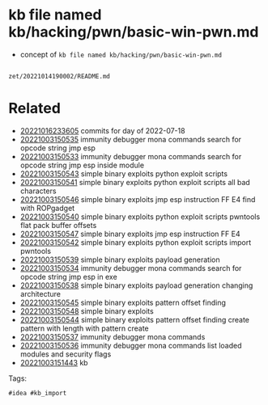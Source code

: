 # kb file named kb/hacking/pwn/basic-win-pwn.md

- concept of `kb file named kb/hacking/pwn/basic-win-pwn.md`

```
```

` zet/20221014190002/README.md `

# Related

- [20221016233605](/zet/20221016233605/README.md) commits for day of 2022-07-18
- [20221003150535](/zet/20221003150535/README.md) immunity debugger mona commands search for opcode string jmp esp
- [20221003150533](/zet/20221003150533/README.md) immunity debugger mona commands search for opcode string jmp esp inside module
- [20221003150543](/zet/20221003150543/README.md) simple binary exploits python exploit scripts
- [20221003150541](/zet/20221003150541/README.md) simple binary exploits python exploit scripts all bad characters
- [20221003150546](/zet/20221003150546/README.md) simple binary exploits jmp esp instruction FF E4 find with ROPgadget
- [20221003150540](/zet/20221003150540/README.md) simple binary exploits python exploit scripts pwntools flat pack buffer offsets
- [20221003150547](/zet/20221003150547/README.md) simple binary exploits jmp esp instruction FF E4
- [20221003150542](/zet/20221003150542/README.md) simple binary exploits python exploit scripts import pwntools
- [20221003150539](/zet/20221003150539/README.md) simple binary exploits payload generation
- [20221003150534](/zet/20221003150534/README.md) immunity debugger mona commands search for opcode string jmp esp in exe
- [20221003150538](/zet/20221003150538/README.md) simple binary exploits payload generation changing architecture
- [20221003150545](/zet/20221003150545/README.md) simple binary exploits pattern offset finding
- [20221003150548](/zet/20221003150548/README.md) simple binary exploits
- [20221003150544](/zet/20221003150544/README.md) simple binary exploits pattern offset finding create pattern with length with pattern create
- [20221003150537](/zet/20221003150537/README.md) immunity debugger mona commands
- [20221003150536](/zet/20221003150536/README.md) immunity debugger mona commands list loaded modules and security flags
- [20221003151443](/zet/20221003151443/README.md) kb

Tags:

    #idea #kb_import

